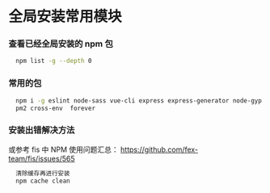 # 全局安装常用模块

### 查看已经全局安装的 npm 包
```sh
  npm list -g --depth 0
```

### 常用的包

```sh
  npm i -g eslint node-sass vue-cli express express-generator node-gyp gitbook-cli typescript
  pm2 cross-env  forever

```

### 安装出错解决方法

或参考 fis 中 NPM 使用问题汇总： https://github.com/fex-team/fis/issues/565
```sh
  清除缓存再进行安装
  npm cache clean
  
```
